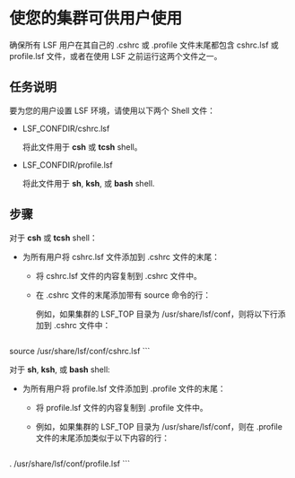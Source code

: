 # 使您的集群可供用户使用

确保所有 LSF 用户在其自己的 .cshrc 或 .profile 文件末尾都包含 cshrc.lsf 或 profile.lsf 文件，或者在使用 LSF 之前运行这两个文件之一。

## 任务说明

要为您的用户设置 LSF 环境，请使用以下两个 Shell 文件：

- LSF_CONFDIR/cshrc.lsf

  将此文件用于 **csh** 或 **tcsh** shell。

- LSF_CONFDIR/profile.lsf

  将此文件用于 **sh**, **ksh**, 或 **bash** shell.

## 步骤

对于 **csh** 或 **tcsh** shell：

- 为所有用户将 cshrc.lsf 文件添加到 .cshrc 文件的末尾：

  - 将 cshrc.lsf 文件的内容复制到 .cshrc 文件中。

  - 在 .cshrc 文件的末尾添加带有 source 命令的行：

     例如，如果集群的 LSF_TOP 目录为 /usr/share/lsf/conf，则将以下行添加到 .cshrc 文件中：

    ```shell
source /usr/share/lsf/conf/cshrc.lsf
    ```

对于 **sh**, **ksh**, 或 **bash** shell:

- 为所有用户将 profile.lsf 文件添加到 .profile 文件的末尾：

  - 将 profile.lsf 文件的内容复制到 .profile 文件中。

  - 例如，如果集群的 LSF_TOP 目录为 /usr/share/lsf/conf，则在 .profile 文件的末尾添加类似于以下内容的行：

    ```shell
. /usr/share/lsf/conf/profile.lsf
    ```